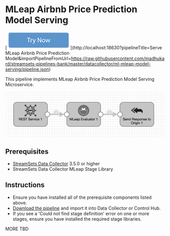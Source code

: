 MLeap Airbnb Price Prediction Model Serving
==============================
[![Try Now](../../trynow.png)](http://localhost:18630?pipelineTitle=Serve MLeap Airbnb Price Prediction Model&importPipelineFromUrl=https://raw.githubusercontent.com/madhukard/streamsets-pipelines-bank/master/datacollector/ml-mleap-model-serving/pipeline.json)

This pipeline implements MLeap Airbnb Price Prediction Model Serving Microservice. 

![Pipeline screenshot](pipeline.png)

Prerequisites
-------------

* [StreamSets Data Collector](https://streamsets.com/opensource/) 3.5.0 or higher
* StreamSets Data Collector MLeap Stage Library


Instructions
------------

* Ensure you have installed all of the prerequisite components listed above.
* [Download the pipeline](pipeline.json) and import it into Data Collector or Control Hub.
* If you see a 'Could not find stage definition' error on one or more stages, ensure you have installed the required stage libraries.
  
MORE TBD
